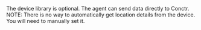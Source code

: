 The device library is optional.
The agent can send data directly to Conctr.
NOTE: There is no way to automatically get location details from the device. You will need to manually set it.
